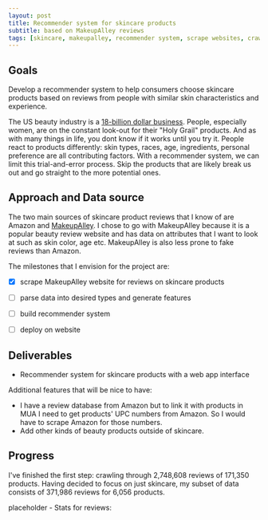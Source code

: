 ```yaml
---
layout: post
title: Recommender system for skincare products 
subtitle: based on MakeupAlley reviews
tags: [skincare, makeupalley, recommender system, scrape websites, crawl websites, requests, html, beautifulsoup, python, reviews]
---
```


## Goals
Develop a recommender system to help consumers choose skincare products based on reviews from people with similar skin characteristics and experience.

The US beauty industry is a [18-billion dollar business](https://www.npd.com/wps/portal/npd/us/news/press-releases/2018/us-prestige-beauty-industry-sales-rise-6-percent-in-2017-reports-the-npd-group/). People, especially women, are on the constant look-out for their "Holy Grail" products. And as with many things in life, you dont know if it works until you try it. People react to products differently: skin types, races, age, ingredients, personal preference are all contributing factors. With a recommender system, we can limit this trial-and-error process. Skip the products that are likely break us out and go straight to the more potential ones. 


## Approach and Data source
The two main sources of skincare product reviews that I know of are Amazon and [MakeupAlley](https://www.makeupalley.com/product/). I chose to go with MakeupAlley because it is a popular beauty review website and has data on attributes that I want to look at such as skin color, age etc. MakeupAlley is also less prone to fake reviews than Amazon.

The milestones that I envision for the project are:

- [x] scrape MakeupAlley website for reviews on skincare products
- [ ] parse data into desired types and generate features
- [ ] build recommender system
- [ ] deploy on website


## Deliverables
- Recommender system for skincare products with a web app interface

Additional features that will be nice to have:
- I have a review database from Amazon but to link it with products in MUA I need to get products' UPC numbers from Amazon. So I would have to scrape Amazon for those numbers.
- Add other kinds of beauty products outside of skincare.

## Progress
I've finished the first step: crawling through 2,748,608 reviews of 171,350 products. Having decided to focus on just skincare, my subset of data consists of 371,986 reviews for 6,056 products.

placeholder - Stats for reviews:

